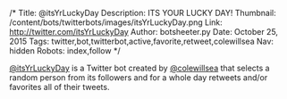 /*
Title: @itsYrLuckyDay
Description: ITS YOUR LUCKY DAY!
Thumbnail: /content/bots/twitterbots/images/itsYrLuckyDay.png
Link: http://twitter.com/itsYrLuckyDay
Author: botsheeter.py
Date: October 25, 2015
Tags: twitter,bot,twitterbot,active,favorite,retweet,colewillsea
Nav: hidden
Robots: index,follow
*/

[@itsYrLuckyDay](https://twitter.com/itsYrLuckyDay) is a Twitter bot created by [@colewillsea](https://twitter.com/colewillsea) that selects a random person from its followers and for a whole day retweets and/or favorites all of their tweets.
